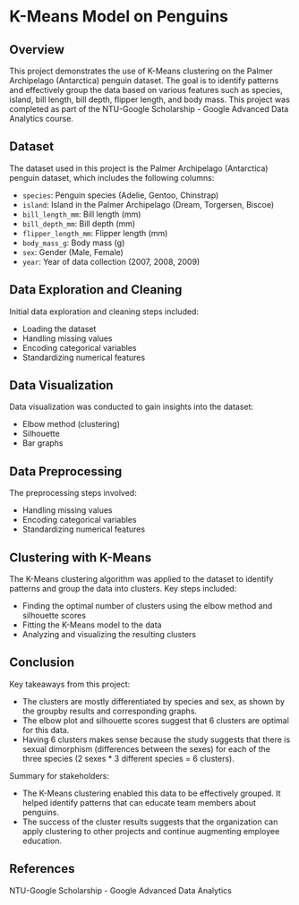 # K-Means Model on Penguins

## Overview
This project demonstrates the use of K-Means clustering on the Palmer Archipelago (Antarctica) penguin dataset. The goal is to identify patterns and effectively group the data based on various features such as species, island, bill length, bill depth, flipper length, and body mass. This project was completed as part of the NTU-Google Scholarship - Google Advanced Data Analytics course.

## Dataset
The dataset used in this project is the Palmer Archipelago (Antarctica) penguin dataset, which includes the following columns:
- `species`: Penguin species (Adelie, Gentoo, Chinstrap)
- `island`: Island in the Palmer Archipelago (Dream, Torgersen, Biscoe)
- `bill_length_mm`: Bill length (mm)
- `bill_depth_mm`: Bill depth (mm)
- `flipper_length_mm`: Flipper length (mm)
- `body_mass_g`: Body mass (g)
- `sex`: Gender (Male, Female)
- `year`: Year of data collection (2007, 2008, 2009)

## Data Exploration and Cleaning
Initial data exploration and cleaning steps included:
- Loading the dataset
- Handling missing values
- Encoding categorical variables
- Standardizing numerical features

## Data Visualization
Data visualization was conducted to gain insights into the dataset:
- Elbow method (clustering)
- Silhouette
- Bar graphs

## Data Preprocessing
The preprocessing steps involved:
- Handling missing values
- Encoding categorical variables
- Standardizing numerical features

## Clustering with K-Means
The K-Means clustering algorithm was applied to the dataset to identify patterns and group the data into clusters. Key steps included:
- Finding the optimal number of clusters using the elbow method and silhouette scores
- Fitting the K-Means model to the data
- Analyzing and visualizing the resulting clusters

## Conclusion
Key takeaways from this project:
- The clusters are mostly differentiated by species and sex, as shown by the groupby results and corresponding graphs.
- The elbow plot and silhouette scores suggest that 6 clusters are optimal for this data.
- Having 6 clusters makes sense because the study suggests that there is sexual dimorphism (differences between the sexes) for each of the three species (2 sexes * 3 different species = 6 clusters).

Summary for stakeholders:
- The K-Means clustering enabled this data to be effectively grouped. It helped identify patterns that can educate team members about penguins.
- The success of the cluster results suggests that the organization can apply clustering to other projects and continue augmenting employee education.

## References
NTU-Google Scholarship - Google Advanced Data Analytics
